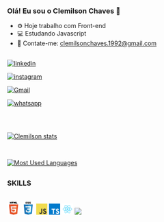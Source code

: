 ### Olá! Eu sou o Clemilson Chaves 👋

- ⚙ Hoje trabalho com Front-end
- 💻 Estudando Javascript
- 📧 Contate-me: clemilsonchaves.1992@gmail.com

##

[![linkedin](https://img.shields.io/badge/LinkedIn-0077B5?style=for-the-badge&logo=linkedin&logoColor=white)](https://linkedin.com/in/clemilsonchaves)
  
[![instagram](https://img.shields.io/badge/Instagram-E4405F?style=for-the-badge&logo=instagram&logoColor=white)](https://instagram.com/clemilsonchaves)
  
[![Gmail](https://img.shields.io/badge/Gmail-D14836?style=for-the-badge&logo=gmail&logoColor=white)](https://clemilsonchaves.1992@gmail.com) 
  
[![whatsapp](https://img.shields.io/badge/whatsapp-25D366?style=for-the-badge&logo=whatsapp&logoColor=white)](https://wa.me/5511952838766)

##

<div style="display: inline_block"><br>
  
[![Clemilson stats](https://github-readme-stats.vercel.app/api?username=clemilsonchaves&show_icons=true&theme=tokyonight)](https://github.com/clemilsonchaves/github-readme-stats)

<br>

[![Most Used Languages](https://github-readme-stats.vercel.app/api/top-langs/?username=clemilsonchaves&show_icons=true&theme=tokyonight)](https://github.com/clemilsonchaves/github-readme-stats)
</div>

##

<h3>SKILLS</h3>
<div style="display: inline_block"><br>
 <code><img height="30" src="https://raw.githubusercontent.com/github/explore/80688e429a7d4ef2fca1e82350fe8e3517d3494d/topics/html/html.png"></code>
 <code><img height="30" src="https://raw.githubusercontent.com/github/explore/80688e429a7d4ef2fca1e82350fe8e3517d3494d/topics/css/css.png"></code>
 <code><img height="26" src="https://raw.githubusercontent.com/github/explore/80688e429a7d4ef2fca1e82350fe8e3517d3494d/topics/javascript/javascript.png"></code>
 <code><img height="26" src="https://raw.githubusercontent.com/github/explore/80688e429a7d4ef2fca1e82350fe8e3517d3494d/topics/typescript/typescript.png"></code>
 <code><img height="26" src="https://raw.githubusercontent.com/github/explore/80688e429a7d4ef2fca1e82350fe8e3517d3494d/topics/react/react.png"></code>
 <code><img height="26" src="https://raw.githubusercontent.com/github/explore/80688e429a7d4ef2fca1e82350fe8e3517d3494d/topics/next/next.png"></code>
</div> 
 


